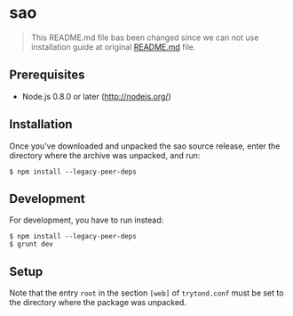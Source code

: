 # sao

> This README.md file bas been changed since we can not use installation guide at original [README.md](README-orig.md) file.

## Prerequisites

* Node.js 0.8.0 or later (http://nodejs.org/)

## Installation

Once you've downloaded and unpacked the sao source release, enter the directory where the archive was unpacked, and run:

    $ npm install --legacy-peer-deps

## Development

For development, you have to run instead:

    $ npm install --legacy-peer-deps
    $ grunt dev

## Setup

Note that the entry `root` in the section `[web]` of `trytond.conf` must be set to the directory where the package was unpacked.
